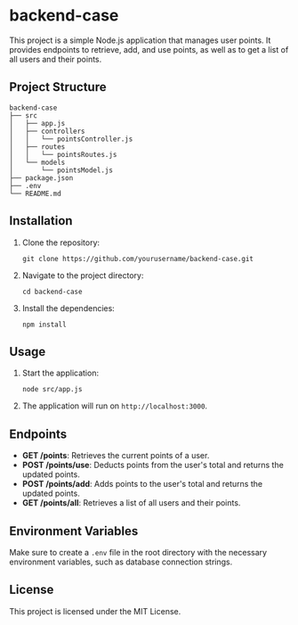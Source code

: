 # backend-case

This project is a simple Node.js application that manages user points. It provides endpoints to retrieve, add, and use points, as well as to get a list of all users and their points.

## Project Structure

```
backend-case
├── src
│   ├── app.js
│   ├── controllers
│   │   └── pointsController.js
│   ├── routes
│   │   └── pointsRoutes.js
│   └── models
│       └── pointsModel.js
├── package.json
├── .env
└── README.md
```

## Installation

1. Clone the repository:
   ```
   git clone https://github.com/yourusername/backend-case.git
   ```

2. Navigate to the project directory:
   ```
   cd backend-case
   ```

3. Install the dependencies:
   ```
   npm install
   ```

## Usage

1. Start the application:
   ```
   node src/app.js
   ```

2. The application will run on `http://localhost:3000`.

## Endpoints

- **GET /points**: Retrieves the current points of a user.
- **POST /points/use**: Deducts points from the user's total and returns the updated points.
- **POST /points/add**: Adds points to the user's total and returns the updated points.
- **GET /points/all**: Retrieves a list of all users and their points.

## Environment Variables

Make sure to create a `.env` file in the root directory with the necessary environment variables, such as database connection strings.

## License

This project is licensed under the MIT License.